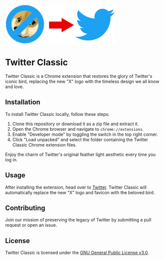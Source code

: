 ![Twitter Classic Icon](./header.png)

# Twitter Classic

Twitter Classic is a Chrome extension that restores the glory of Twitter's iconic bird, replacing the new "X" logo with the timeless design we all know and love.

## Installation

To install Twitter Classic locally, follow these steps:

1. Clone this repository or download it as a zip file and extract it.
2. Open the Chrome browser and navigate to `chrome://extensions`.
3. Enable "Developer mode" by toggling the switch in the top right corner.
4. Click "Load unpacked" and select the folder containing the Twitter Classic Chrome extension files.

Enjoy the charm of Twitter's original feather light aesthetic every time you log in.

## Usage

After installing the extension, head over to [Twitter](https://twitter.com/). Twitter Classic will automatically replace the new "X" logo and favicon with the beloved bird.

## Contributing

Join our mission of preserving the legacy of Twitter by submitting a pull request or open an issue. 

## License

Twitter Classic is licensed under the [GNU General Public License v3.0](https://www.gnu.org/licenses/gpl-3.0.en.html).